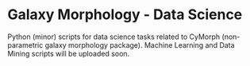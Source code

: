 # Galaxy Morphology - Data Science
Python (minor) scripts for data science tasks related to CyMorph (non-parametric galaxy morphology package).
Machine Learning and Data Mining scripts will be uploaded soon.
